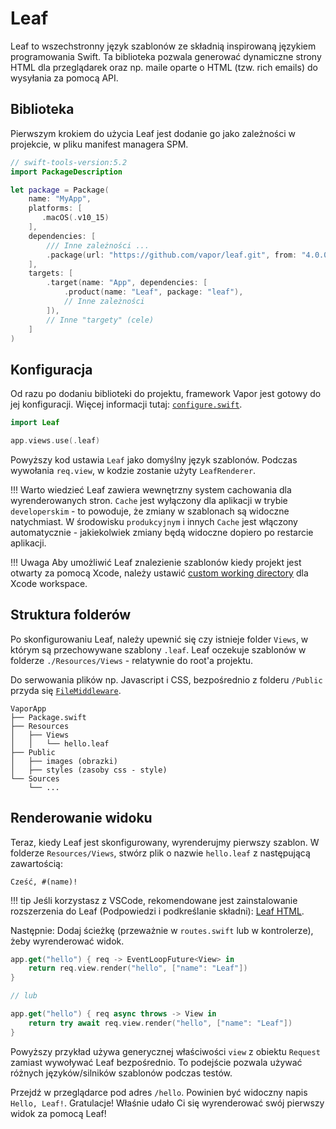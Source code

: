 # Leaf

Leaf to wszechstronny język szablonów ze składnią inspirowaną językiem programowania Swift. Ta biblioteka pozwala generować dynamiczne strony HTML dla przeglądarek oraz np. maile oparte o HTML (tzw. rich emails) do wysyłania za pomocą API.

## Biblioteka

Pierwszym krokiem do użycia Leaf jest dodanie go jako zależności w projekcie, w pliku manifest managera SPM.

```swift
// swift-tools-version:5.2
import PackageDescription

let package = Package(
    name: "MyApp",
    platforms: [
       .macOS(.v10_15)
    ],
    dependencies: [
        /// Inne zależności ...
        .package(url: "https://github.com/vapor/leaf.git", from: "4.0.0"),
    ],
    targets: [
        .target(name: "App", dependencies: [
            .product(name: "Leaf", package: "leaf"),
            // Inne zależności
        ]),
        // Inne "targety" (cele)
    ]
)
```

## Konfiguracja

Od razu po dodaniu biblioteki do projektu, framework Vapor jest gotowy do jej konfiguracji. Więcej informacji tutaj: [`configure.swift`](../getting-started/folder-structure.md#configureswift).

```swift
import Leaf

app.views.use(.leaf)
```

Powyższy kod ustawia `Leaf` jako domyślny język szablonów. Podczas wywołania `req.view`, w kodzie zostanie użyty `LeafRenderer`.

!!! Warto wiedzieć
Leaf zawiera wewnętrzny system cachowania dla wyrenderowanych stron. `Cache` jest wyłączony dla aplikacji w trybie `developerskim` - to powoduje, że zmiany w szablonach są widoczne natychmiast. W środowisku `produkcyjnym` i innych `Cache` jest włączony automatycznie - jakiekolwiek zmiany będą widoczne dopiero po restarcie aplikacji.

!!! Uwaga
Aby umożliwić Leaf znalezienie szablonów kiedy projekt jest otwarty za pomocą Xcode, należy ustawić [custom working directory](../getting-started/xcode.md#custom-working-directory) dla Xcode workspace.

## Struktura folderów

Po skonfigurowaniu Leaf, należy upewnić się czy istnieje folder `Views`, w którym są przechowywane szablony `.leaf`. Leaf oczekuje szablonów w folderze `./Resources/Views` - relatywnie do root'a projektu.

Do serwowania plików np. Javascript i CSS, bezpośrednio z folderu `/Public` przyda się [`FileMiddleware`](https://api.vapor.codes/vapor/documentation/vapor/filemiddleware).

```
VaporApp
├── Package.swift
├── Resources
│   ├── Views
│   │   └── hello.leaf
├── Public
│   ├── images (obrazki)
│   ├── styles (zasoby css - style)
└── Sources
    └── ...
```

## Renderowanie widoku

Teraz, kiedy Leaf jest skonfigurowany, wyrenderujmy pierwszy szablon. W folderze `Resources/Views`, stwórz plik o nazwie `hello.leaf` z następującą zawartością:

```leaf
Cześć, #(name)!
```

!!! tip
Jeśli korzystasz z VSCode, rekomendowane jest zainstalowanie rozszerzenia do Leaf (Podpowiedzi i podkreślanie składni): [Leaf HTML](https://marketplace.visualstudio.com/items?itemName=Francisco.html-leaf).

Następnie: Dodaj ścieżkę (przeważnie w `routes.swift` lub w kontrolerze), żeby wyrenderować widok.

```swift
app.get("hello") { req -> EventLoopFuture<View> in
    return req.view.render("hello", ["name": "Leaf"])
}

// lub

app.get("hello") { req async throws -> View in
    return try await req.view.render("hello", ["name": "Leaf"])
}
```

Powyższy przykład używa generycznej właściwości `view` z obiektu `Request` zamiast wywoływać Leaf bezpośrednio. To podejście pozwala używać różnych języków/silników szablonów podczas testów.

Przejdź w przeglądarce pod adres `/hello`. Powinien być widoczny napis `Hello, Leaf!`. Gratulacje! Właśnie udało Ci się wyrenderować swój pierwszy widok za pomocą Leaf!
